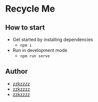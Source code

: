 # Recycle Me

## How to start

- Get started by installing dependencies
  - `npm i`
- Run in development mode
  - `npm run serve`

## Author

- [zzkzzzz](https://github.com/zzkzzzz)
- [zzkzzzz](https://github.com/zzkzzzz)
- [zzkzzzz](https://github.com/zzkzzzz)